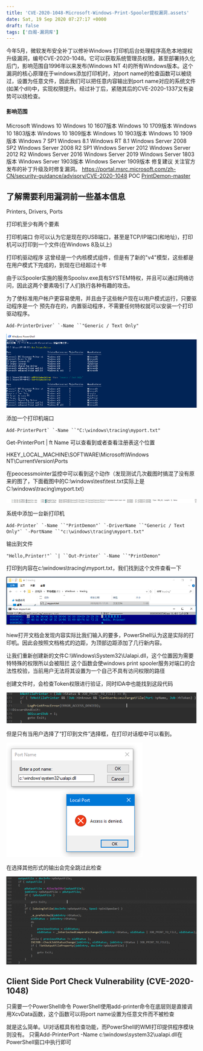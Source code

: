 ```yaml
---
title: 'CVE-2020-1048-Microsoft-Windows-Print-Spooler提权漏洞.assets'
date: Sat, 19 Sep 2020 07:27:17 +0000
draft: false
tags: ['白阁-漏洞库']
---
```


今年5月，微软发布安全补丁以修补Windows 打印机后台处理程序高危本地提权升级漏洞，编号CVE-2020-1048。它可以获取系统管理员权限，甚至部署持久化后门，影响范围自1996年以来发布(Windows NT 4)的所有Windows版本。这个漏洞的核心原理在于windows添加打印机时，对port name的检查函数可以被绕过，设置为任意文件，因此我们可以把任意内容输出到port name对应的系统文件(如某个dll)中，实现权限提升。经过补丁后，紧随其后的CVE-2020-1337又有姿势可以绕检查。



#### 影响范围

Microsoft Windows 10 Windows 10 1607版本 Windows 10 1709版本 Windows 10 1803版本 Windows 10 1809版本 Windows 10 1903版本 Windows 10 1909版本 Windows 7 SP1 Windows 8.1 Windows RT 8.1 Windows Server 2008 SP2 Windows Server 2008 R2 SP1 Windows Server 2012 Windows Server 2012 R2 Windows Server 2016 Windows Server 2019 Windows Server 1803版本 Windows Server 1903版本 Windows Server 1909版本 修复建议 关注官方发布的补丁升级及时修复漏洞。 https://portal.msrc.microsoft.com/zh-CN/security-guidance/advisory/CVE-2020-1048 POC [PrintDemon-master](./CVE-2020-1048-Microsoft-Windows-Print-Spooler提权漏洞.assets/PrintDemon-master.zip)

## 了解需要利用漏洞前一些基本信息

Printers, Drivers, Ports

 

打印机至少有两个要素

打印机端口        你可以认为它是现在的USB端口，甚至是TCP/IP端口(和地址)，打印机可以打印到一个文件(在Windows 8及以上)

打印机驱动程序    这曾经是一个内核模式组件，但是有了新的"v4"模型，这些都是在用户模式下完成的，到现在已经超过十年

 

由于以Spooler实施的服务Spoolsv.exe具有SYSTEM特权，并且可以通过网络访问，因此这两个要素吸引了人们执行各种有趣的攻击。

为了使标准用户帐户更容易使用，并且由于这些帐户现在以用户模式运行，只要驱动程序是一个 预先存在的，内置驱动程序，不需要任何特权就可以安装一个打印驱动程序。

```
Add-PrinterDriver` `-Name ``"Generic / Text Only"
```

![img](CVE-2020-1048-Microsoft-Windows-Print-Spooler提权漏洞.assets/845934_YDGKMYT77GJD5SE.jpg)



添加一个打印机端口

```
Add-PrinterPort` `-Name ``"C:\windows\tracing\myport.txt"
```



Get-PrinterPort | ft Name 可以查看到或者查看注册表这个位置

HKEY_LOCAL_MACHINE\SOFTWARE\Microsoft\Windows NT\CurrentVersion\Ports

在peocessmointer监控中可以看到这个动作（发现测试几次截图时搞混了没有原来的图了，下面截图中的C:\windows\test\test.txt实际上是C:\windows\tracing\myport.txt）

![img](CVE-2020-1048-Microsoft-Windows-Print-Spooler提权漏洞.assets/845934_3ZXJNAZP6EZPKJ2.jpg)

系统中添加一台新打印机

```
Add-Printer` `-Name ``"PrintDemon"` `-DriverName ``"Generic / Text Only"` `-PortName ``"c:\windows\tracing\myport.txt"
```

输出到文件

```
"Hello,Printer!"` `| ``Out-Printer` `-Name ``"PrintDemon"
```

打印到内容在c:\windows\tracing\myport.txt，我们找到这个文件查看一下

![img](CVE-2020-1048-Microsoft-Windows-Print-Spooler提权漏洞.assets/845934_CRRMJBXGS7SMS37.jpg)

hiew打开文档会发现内容实际比我们输入的要多，PowerShell认为这是实际的打印机。因此会按照文档格式的边距，为顶部边距添加了几行新内容。 

让我们重新创建新的文件C:\Windows\System32\Ualapi.dll，这个位置因为需要特特殊的权限所以会被阻拦 这个函数会使windows print spooler服务对端口的合法性校验，当前用户无法将其设置为一个自己不具有访问权限的路径

创建文件时，会检查Token权限进行验证，同时IDA中也能找到这段代码

![img](CVE-2020-1048-Microsoft-Windows-Print-Spooler提权漏洞.assets/845934_CFKDBHPBFZPV7H6.jpg)



但是只有当用户选择了“打印到文件”选择框，在打印对话框中可以看到。





![img](CVE-2020-1048-Microsoft-Windows-Print-Spooler提权漏洞.assets/845934_F3J7CFECNQHEND3.jpg)

在选择其他形式的输出会完全跳过此检查



![img](CVE-2020-1048-Microsoft-Windows-Print-Spooler提权漏洞.assets/845934_U7FCQG7YZ3WZ8K3.jpg)



## Client Side Port Check Vulnerability (CVE-2020-1048) 

只需要一个PowerShell命令
PowerShell使用add-printer命令在底层则是直接调用XcvData函数，这个函数可以将port name设置为任意文件而不被检查

就是这么简单。UI对话框具有检查功能，而PowerShell的WMI打印提供程序模块则没有。
只需Add-PrinterPort -Name c:\windows\system32\ualapi.dll在PowerShell窗口中执行即可